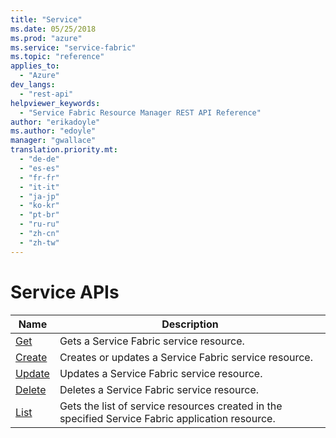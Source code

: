 ```yaml
---
title: "Service"
ms.date: 05/25/2018
ms.prod: "azure"
ms.service: "service-fabric"
ms.topic: "reference"
applies_to: 
  - "Azure"
dev_langs: 
  - "rest-api"
helpviewer_keywords: 
  - "Service Fabric Resource Manager REST API Reference"
author: "erikadoyle"
ms.author: "edoyle"
manager: "gwallace"
translation.priority.mt: 
  - "de-de"
  - "es-es"
  - "fr-fr"
  - "it-it"
  - "ja-jp"
  - "ko-kr"
  - "pt-br"
  - "ru-ru"
  - "zh-cn"
  - "zh-tw"
---
```

# Service APIs

| Name | Description |
| --- | --- |
| [Get](sfrp-2017-07-01-preview-api-services_get.md) | Gets a Service Fabric service resource.<br/> |
| [Create](sfrp-2017-07-01-preview-api-services_create.md) | Creates or updates a Service Fabric service resource.<br/> |
| [Update](sfrp-2017-07-01-preview-api-services_update.md) | Updates a Service Fabric service resource.<br/> |
| [Delete](sfrp-2017-07-01-preview-api-services_delete.md) | Deletes a Service Fabric service resource.<br/> |
| [List](sfrp-2017-07-01-preview-api-services_list.md) | Gets the list of service resources created in the specified Service Fabric application resource.<br/> |

